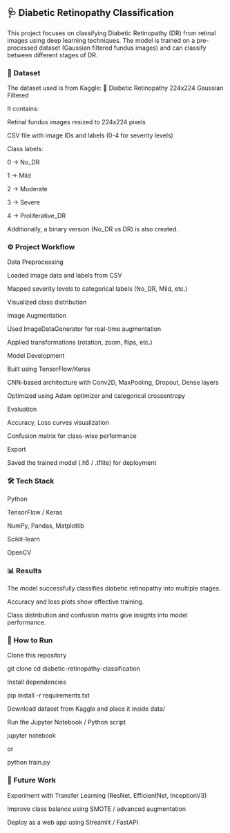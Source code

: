 ## 🩺 Diabetic Retinopathy Classification

This project focuses on classifying Diabetic Retinopathy (DR) from retinal images using deep learning techniques. The model is trained on a pre-processed dataset (Gaussian filtered fundus images) and can classify between different stages of DR.

### 📌 Dataset

The dataset used is from Kaggle:
🔗 Diabetic Retinopathy 224x224 Gaussian Filtered

It contains:

Retinal fundus images resized to 224x224 pixels

CSV file with image IDs and labels (0-4 for severity levels)

Class labels:

0 → No_DR

1 → Mild

2 → Moderate

3 → Severe

4 → Proliferative_DR

Additionally, a binary version (No_DR vs DR) is also created.

### ⚙️ Project Workflow

Data Preprocessing

Loaded image data and labels from CSV

Mapped severity levels to categorical labels (No_DR, Mild, etc.)

Visualized class distribution

Image Augmentation

Used ImageDataGenerator for real-time augmentation

Applied transformations (rotation, zoom, flips, etc.)

Model Development

Built using TensorFlow/Keras

CNN-based architecture with Conv2D, MaxPooling, Dropout, Dense layers

Optimized using Adam optimizer and categorical crossentropy

Evaluation

Accuracy, Loss curves visualization

Confusion matrix for class-wise performance

Export

Saved the trained model (.h5 / .tflite) for deployment

### 🛠️ Tech Stack

Python

TensorFlow / Keras

NumPy, Pandas, Matplotlib

Scikit-learn

OpenCV

### 📊 Results

The model successfully classifies diabetic retinopathy into multiple stages.

Accuracy and loss plots show effective training.

Class distribution and confusion matrix give insights into model performance.

### 🚀 How to Run

Clone this repository

git clone <your-repo-link>
cd diabetic-retinopathy-classification


Install dependencies

pip install -r requirements.txt


Download dataset from Kaggle
 and place it inside data/

Run the Jupyter Notebook / Python script

jupyter notebook


or

python train.py

### 📌 Future Work

Experiment with Transfer Learning (ResNet, EfficientNet, InceptionV3)

Improve class balance using SMOTE / advanced augmentation

Deploy as a web app using Streamlit / FastAPI
